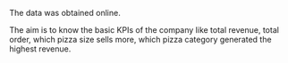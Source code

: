 The data was obtained online.

The aim is to know the basic KPIs of the company like total revenue, total order, which pizza size sells more, which pizza category generated the highest revenue.
